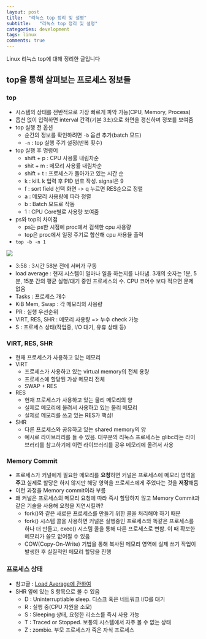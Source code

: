 ```yaml
---
layout: post
title:  "리눅스 top 정리 및 설명"
subtitle:   "리눅스 top 정리 및 설명"
categories: development
tags: linux
comments: true
---
```


Linux 리눅스 top에 대해 정리한 글입니다

## top을 통해 살펴보는 프로세스 정보들
### top
- 시스템의 상태를 전반적으로 가장 빠르게 파악 가능(CPU, Memory, Process)
- 옵션 없이 입력하면 interval 간격(기본 3초)으로 화면을 갱신하며 정보를 보여줌
- top 실행 전 옵션
	- 순간의 정보를 확인하려면 ```-b``` 옵션 추가(batch 모드)
	- ```-n``` : top 실행 주기 설정(반복 횟수)
- top 실행 후 명령어
	- shift + p : CPU 사용률 내림차순
	- shit + m : 메모리 사용률 내림차순
	- shift + t : 프로세스가 돌아가고 있는 시간 순
	- k : kill. k 입력 후 PID 번호 작성. signal은 9
	- f : sort field 선택 화면 -> q 누르면 RES순으로 정렬
	- a : 메모리 사용량에 따라 정렬
	- b : Batch 모드로 작동
	- 1 : CPU Core별로 사용량 보여줌
- ps와 top의 차이점
	- ps는 ps한 시점에 proc에서 검색한 cpu 사용량
	- top은 proc에서 일정 주기로 합산해 cpu 사용율 출력 
- ```top -b -n 1```

<img src="https://www.dropbox.com/s/6nnakv6e4j2ojji/%EC%8A%A4%ED%81%AC%EB%A6%B0%EC%83%B7%202018-07-18%2020.25.32.png?raw=1">

- 3:58 : 3시간 58분 전에 서버가 구동
- load average : 현재 시스템이 얼마나 일을 하는지를 나타냄. 3개의 숫자는 1분, 5분, 15분 간의 평균 실행/대기 중인 프로세스의 수. CPU 코어수 보다 적으면 문제 없음
- Tasks : 프로세스 개수
- KiB Mem, Swap : 각 메모리의 사용량
- PR : 실행 우선순위
- VIRT, RES, SHR : 메모리 사용량 => 누수 check 가능
- S : 프로세스 상태(작업중, I/O 대기, 유휴 상태 등)

### VIRT, RES, SHR 
- 현재 프로세스가 사용하고 있는 메모리
- VIRT
	- 프로세스가 사용하고 있는 virtual memory의 전체 용량
	- 프로세스에 할당된 가상 메모리 전체
	- SWAP + RES
- RES
	- 현재 프로세스가 사용하고 있는 물리 메모리의 양
	- 실제로 메모리에 올려서 사용하고 있는 물리 메모리
	- 실제로 메모리를 쓰고 있는 RES가 핵심!
- SHR
	- 다른 프로세스와 공유하고 있는 shared memory의 양
	- 예시로 라이브러리를 들 수 있음. 대부분의 리눅스 프로세스는 glibc라는 라이브러리를 참고하기에 이런 라이브러리를 공유 메모리에 올려서 사용 

	
### Memory Commit
- 프로세스가 커널에게 필요한 메모리를 **요청**하면 커널은 프로세스에 메모리 영역을 **주고** 실제로 할당은 하지 않지만 해당 영역을 프로세스에게 주었다는 것을 **저장**해둠
- 이런 과정을 Memory commit이라 부름
- 왜 커널은 프로세스의 메모리 요청에 따라 즉시 할당하지 않고 Memory Commit과 같은 기술을 사용해 요청을 지연시킬까?
	- fork()와 같은 새로운 프로세스를 만들기 위한 콜을 처리해야 하기 때문
	- fork() 시스템 콜을 사용하면 커널은 실행중인 프로세스와 똑같은 프로세스를 하나 더 만들고, exec() 시스템 콜을 통해 다른 프로세스로 변함. 이 때 확보한 메모리가 쓸모 없어질 수 있음
	- COW(Copy-On-Write) 기법을 통해 복사된 메모리 영역에 실제 쓰기 작업이 발생한 후 실질적인 메모리 할당을 진행

### 프로세스 상태
- 참고글 : [Load Average에 관하여](https://lunatine.net/2016/02/19/about-load-average/) 
- SHR 옆에 있는 S 항목으로 볼 수 있음
	- D : Uninterruptiable sleep. 디스크 혹은 네트워크 I/O를 대기
	- R : 실행 중(CPU 자원을 소모)
	- S : Sleeping 상태, 요청한 리소스를 즉시 사용 가능
	- T : Traced or Stopped. 보통의 시스템에서 자주 볼 수 없는 상태
	- Z : zombie. 부모 프로세스가 죽은 자식 프로세스
